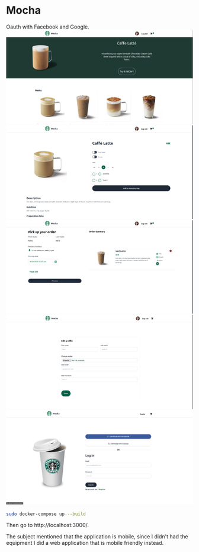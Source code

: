 # Mocha

Oauth with Facebook and Google.
![](./imgs/1.png)
![](./imgs/2.png)
![](./imgs/3.png)
![](./imgs/4.png)
![](./imgs/5.png)

```bash
sudo docker-compose up --build
```

Then go to http://localhost:3000/.

The subject mentioned that the application is mobile, since I didn't had the equipment I did a web application that is mobile friendly instead.

